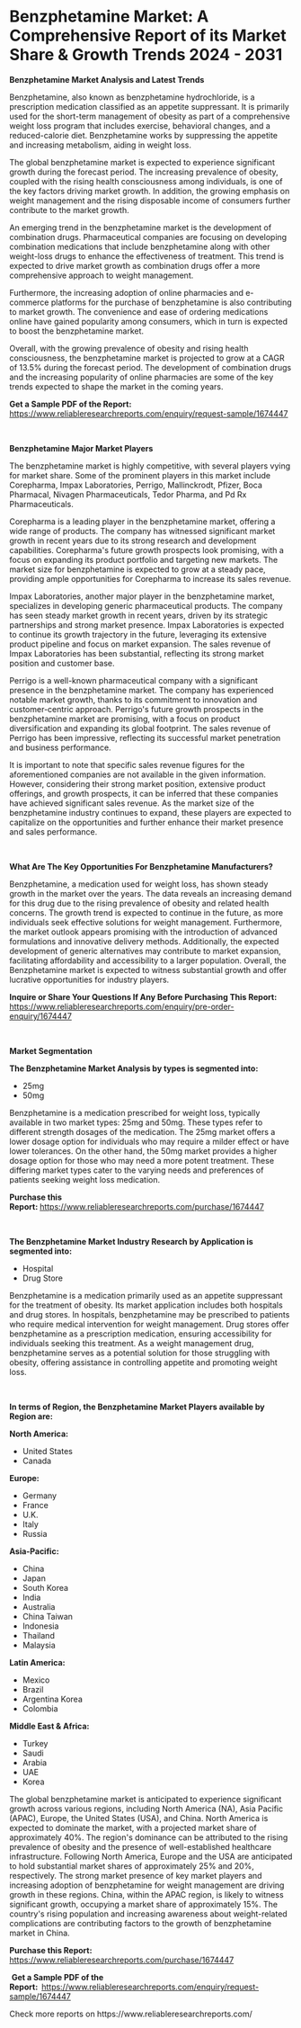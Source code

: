 <p><h1>Benzphetamine Market: A Comprehensive Report of its Market Share & Growth Trends 2024 - 2031</h1></p><p><strong>Benzphetamine Market Analysis and Latest Trends</strong></p>
<p><p>Benzphetamine, also known as benzphetamine hydrochloride, is a prescription medication classified as an appetite suppressant. It is primarily used for the short-term management of obesity as part of a comprehensive weight loss program that includes exercise, behavioral changes, and a reduced-calorie diet. Benzphetamine works by suppressing the appetite and increasing metabolism, aiding in weight loss.</p><p>The global benzphetamine market is expected to experience significant growth during the forecast period. The increasing prevalence of obesity, coupled with the rising health consciousness among individuals, is one of the key factors driving market growth. In addition, the growing emphasis on weight management and the rising disposable income of consumers further contribute to the market growth.</p><p>An emerging trend in the benzphetamine market is the development of combination drugs. Pharmaceutical companies are focusing on developing combination medications that include benzphetamine along with other weight-loss drugs to enhance the effectiveness of treatment. This trend is expected to drive market growth as combination drugs offer a more comprehensive approach to weight management.</p><p>Furthermore, the increasing adoption of online pharmacies and e-commerce platforms for the purchase of benzphetamine is also contributing to market growth. The convenience and ease of ordering medications online have gained popularity among consumers, which in turn is expected to boost the benzphetamine market.</p><p>Overall, with the growing prevalence of obesity and rising health consciousness, the benzphetamine market is projected to grow at a CAGR of 13.5% during the forecast period. The development of combination drugs and the increasing popularity of online pharmacies are some of the key trends expected to shape the market in the coming years.</p></p>
<p><strong>Get a Sample PDF of the Report:&nbsp;</strong> <a href="https://www.reliableresearchreports.com/enquiry/request-sample/1674447">https://www.reliableresearchreports.com/enquiry/request-sample/1674447</a></p>
<p>&nbsp;</p>
<p><strong>Benzphetamine Major Market Players</strong></p>
<p><p>The benzphetamine market is highly competitive, with several players vying for market share. Some of the prominent players in this market include Corepharma, Impax Laboratories, Perrigo, Mallinckrodt, Pfizer, Boca Pharmacal, Nivagen Pharmaceuticals, Tedor Pharma, and Pd Rx Pharmaceuticals.</p><p>Corepharma is a leading player in the benzphetamine market, offering a wide range of products. The company has witnessed significant market growth in recent years due to its strong research and development capabilities. Corepharma's future growth prospects look promising, with a focus on expanding its product portfolio and targeting new markets. The market size for benzphetamine is expected to grow at a steady pace, providing ample opportunities for Corepharma to increase its sales revenue.</p><p>Impax Laboratories, another major player in the benzphetamine market, specializes in developing generic pharmaceutical products. The company has seen steady market growth in recent years, driven by its strategic partnerships and strong market presence. Impax Laboratories is expected to continue its growth trajectory in the future, leveraging its extensive product pipeline and focus on market expansion. The sales revenue of Impax Laboratories has been substantial, reflecting its strong market position and customer base.</p><p>Perrigo is a well-known pharmaceutical company with a significant presence in the benzphetamine market. The company has experienced notable market growth, thanks to its commitment to innovation and customer-centric approach. Perrigo's future growth prospects in the benzphetamine market are promising, with a focus on product diversification and expanding its global footprint. The sales revenue of Perrigo has been impressive, reflecting its successful market penetration and business performance.</p><p>It is important to note that specific sales revenue figures for the aforementioned companies are not available in the given information. However, considering their strong market position, extensive product offerings, and growth prospects, it can be inferred that these companies have achieved significant sales revenue. As the market size of the benzphetamine industry continues to expand, these players are expected to capitalize on the opportunities and further enhance their market presence and sales performance.</p></p>
<p>&nbsp;</p>
<p><strong>What Are The Key Opportunities For Benzphetamine Manufacturers?</strong></p>
<p><p>Benzphetamine, a medication used for weight loss, has shown steady growth in the market over the years. The data reveals an increasing demand for this drug due to the rising prevalence of obesity and related health concerns. The growth trend is expected to continue in the future, as more individuals seek effective solutions for weight management. Furthermore, the market outlook appears promising with the introduction of advanced formulations and innovative delivery methods. Additionally, the expected development of generic alternatives may contribute to market expansion, facilitating affordability and accessibility to a larger population. Overall, the Benzphetamine market is expected to witness substantial growth and offer lucrative opportunities for industry players.</p></p>
<p><strong>Inquire or Share Your Questions If Any Before Purchasing This Report:</strong> <a href="https://www.reliableresearchreports.com/enquiry/pre-order-enquiry/1674447">https://www.reliableresearchreports.com/enquiry/pre-order-enquiry/1674447</a></p>
<p>&nbsp;</p>
<p><strong>Market Segmentation</strong></p>
<p><strong>The Benzphetamine Market Analysis by types is segmented into:</strong></p>
<p><ul><li>25mg</li><li>50mg</li></ul></p>
<p><p>Benzphetamine is a medication prescribed for weight loss, typically available in two market types: 25mg and 50mg. These types refer to different strength dosages of the medication. The 25mg market offers a lower dosage option for individuals who may require a milder effect or have lower tolerances. On the other hand, the 50mg market provides a higher dosage option for those who may need a more potent treatment. These differing market types cater to the varying needs and preferences of patients seeking weight loss medication.</p></p>
<p><strong>Purchase this Report:&nbsp;</strong><a href="https://www.reliableresearchreports.com/purchase/1674447">https://www.reliableresearchreports.com/purchase/1674447</a></p>
<p>&nbsp;</p>
<p><strong>The Benzphetamine Market Industry Research by Application is segmented into:</strong></p>
<p><ul><li>Hospital</li><li>Drug Store</li></ul></p>
<p><p>Benzphetamine is a medication primarily used as an appetite suppressant for the treatment of obesity. Its market application includes both hospitals and drug stores. In hospitals, benzphetamine may be prescribed to patients who require medical intervention for weight management. Drug stores offer benzphetamine as a prescription medication, ensuring accessibility for individuals seeking this treatment. As a weight management drug, benzphetamine serves as a potential solution for those struggling with obesity, offering assistance in controlling appetite and promoting weight loss.</p></p>
<p>&nbsp;</p>
<p><strong>In terms of Region, the Benzphetamine Market Players available by Region are:</strong></p>
<p>
    <p> <strong> North America: </strong>
        <ul>
            <li>United States</li>
            <li>Canada</li>
        </ul>
        </p> 
    <p> <strong> Europe: </strong>
        <ul>
            <li>Germany</li>
            <li>France</li>
            <li>U.K.</li>
            <li>Italy</li>
            <li>Russia</li>
        </ul>
        </p> 
    <p> <strong> Asia-Pacific: </strong>
        <ul>
            <li>China</li>
            <li>Japan</li>
            <li>South Korea</li>
            <li>India</li>
            <li>Australia</li>
            <li>China Taiwan</li>
            <li>Indonesia</li>
            <li>Thailand</li>
            <li>Malaysia</li>
        </ul>
        </p> 
    <p> <strong> Latin America: </strong>
        <ul>
            <li>Mexico</li>
            <li>Brazil</li>
            <li>Argentina Korea</li>
            <li>Colombia</li>
        </ul>
        </p> 
    <p> <strong> Middle East & Africa: </strong>
        <ul>
            <li>Turkey</li>
            <li>Saudi</li>
            <li>Arabia</li>
            <li>UAE</li>
            <li>Korea</li>
        </ul>
    </p>
    </p>
<p><p>The global benzphetamine market is anticipated to experience significant growth across various regions, including North America (NA), Asia Pacific (APAC), Europe, the United States (USA), and China. North America is expected to dominate the market, with a projected market share of approximately 40%. The region's dominance can be attributed to the rising prevalence of obesity and the presence of well-established healthcare infrastructure. Following North America, Europe and the USA are anticipated to hold substantial market shares of approximately 25% and 20%, respectively. The strong market presence of key market players and increasing adoption of benzphetamine for weight management are driving growth in these regions. China, within the APAC region, is likely to witness significant growth, occupying a market share of approximately 15%. The country's rising population and increasing awareness about weight-related complications are contributing factors to the growth of benzphetamine market in China.</p></p>
<p><strong>Purchase this Report: </strong><a href="https://www.reliableresearchreports.com/purchase/1674447">https://www.reliableresearchreports.com/purchase/1674447</a></p>
<p>&nbsp;<strong>Get a Sample PDF of the Report:&nbsp;&nbsp;</strong><a href="https://www.reliableresearchreports.com/enquiry/request-sample/1674447">https://www.reliableresearchreports.com/enquiry/request-sample/1674447</a></p>
<p><strong></strong></p>
<p>Check more reports on https://www.reliableresearchreports.com/</p>